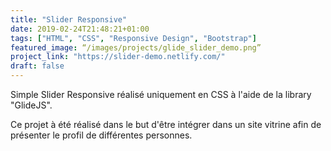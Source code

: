 ```yaml
---
title: "Slider Responsive"
date: 2019-02-24T21:48:21+01:00
tags: ["HTML", "CSS", "Responsive Design", "Bootstrap"]
featured_image: “/images/projects/glide_slider_demo.png”
project_link: "https://slider-demo.netlify.com/"
draft: false
---
```


Simple Slider Responsive réalisé uniquement en CSS à l'aide de la library "GlideJS".

Ce projet à été réalisé dans le but d'être intégrer dans un site vitrine afin de présenter le profil de différentes personnes.